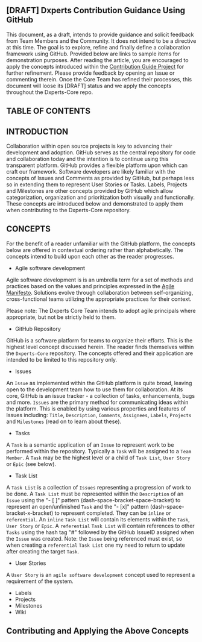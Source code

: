 ## [DRAFT] Dxperts Contribution Guidance Using GitHub

This document, as a draft, intends to provide guidance and solicit feedback from Team Members and the Community. It does not intend to be a directive at this time. The goal is to explore, refine and finally define a collaboration framework using GitHub. Provided below are links to sample items for demonstration purposes. After reading the article, you are encouraged to apply the concepts introduced within the [Contribution Guide Project](https://gitlab.com/dxperts/dxperts-core/projects) for further refinement. Please provide feedback by opening an Issue or commenting therein. Once the Core Team has refined their processes, this document will loose its [DRAFT] status and we apply the concepts throughout the Dxperts-Core repo.

## TABLE OF CONTENTS

## INTRODUCTION

Collaboration within open source projects is key to advancing their development and adoption. GitHub serves as the central repository for code and collaboration today and the intention is to continue using this transparent platform. GitHub provides a flexible platform upon which can craft our framework. Software developers are likely familiar with the concepts of Issues and Comments as provided by GitHub, but perhaps less so in extending them to represent User Stories or Tasks. Labels, Projects and Milestones are other concepts provided by GitHub which allow categorization, organization and prioritization both visually and functionally. These concepts are introduced below and demonstrated to apply them when contributing to the Dxperts-Core repository.

## CONCEPTS

For the benefit of a reader unfamiliar with the GitHub platform, the concepts below are offered in contextual ordering rather than alphabetically. The concepts intend to build upon each other as the reader progresses.

- Agile software development

Agile software development is is an umbrella term for a set of methods and practices based on the values and principles expressed in the [Agile Manifesto](http://agilemanifesto.org/). Solutions evolve through collaboration between self-organizing, cross-functional teams utilizing the appropriate practices for their context.

Please note: The Dxperts Core Team intends to adopt agile principals where appropriate, but not be strictly held to them.

- GitHub Repository

GitHub is a software platform for teams to organize their efforts. This is the highest level concept discussed herein. The reader finds themselves within the `Dxperts-Core` repository. The concepts offered and their application are intended to be limited to this repository only.

- Issues

An `Issue` as implemented within the GitHub platform is quite broad, leaving open to the development team how to use them for collaboration. At its core, GitHub is an issue tracker - a collection of tasks, enhancements, bugs and more. `Issues` are the primary method for communicating ideas within the platform. This is enabled by using various properties and features of Issues including: `Title`, `Description`, `Comments`, `Assignees`, `Labels`, `Projects` and `Milestones` (read on to learn about these).

- Tasks

A `Task` is a semantic application of an `Issue` to represent work to be performed within the repository. Typically a `Task` will be assigned to a `Team Member`. A `Task` may be the highest level or a child of `Task List`, `User Story` or `Epic` (see below).

- Task List

A `Task List` is a collection of `Issues` representing a progression of work to be done. A `Task List` must be represented within the `Description` of an `Issue` using the "- [ ]" pattern (dash-space-bracket-space-bracket) to represent an open/unfinished `Task` and the "- [x]" pattern (dash-space-bracket-x-bracket) to represent completed. They can be `inline` or `referential`. An `inline` `Task List` will contain its elements within the `Task`, `User Story` or `Epic`. A `referential` `Task List` will contain references to other `Tasks` using the hash tag "#" followed by the GitHub IssueID assigned when the `Issue` was created. Note: the `Issue` being referenced must exist, so when creating a `referential` `Task List` one my need to return to update after creating the target `Task`.

- User Stories

A `User Story` is an `agile software development` concept used to represent a requirement of the system.

- Labels
- Projects
- Milestones
- Wiki

## Contributing and Applying the Above Concepts
